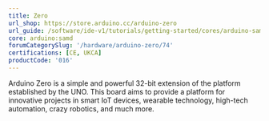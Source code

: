 ```yaml
---
title: Zero
url_shop: https://store.arduino.cc/arduino-zero
url_guide: /software/ide-v1/tutorials/getting-started/cores/arduino-samd
core: arduino:samd
forumCategorySlug: '/hardware/arduino-zero/74'
certifications: [CE, UKCA]
productCode: '016'
---
```


Arduino Zero is a simple and powerful 32-bit extension of the platform established by the UNO. This board aims to provide a platform for innovative projects in smart IoT devices, wearable technology, high-tech automation, crazy robotics, and much more.